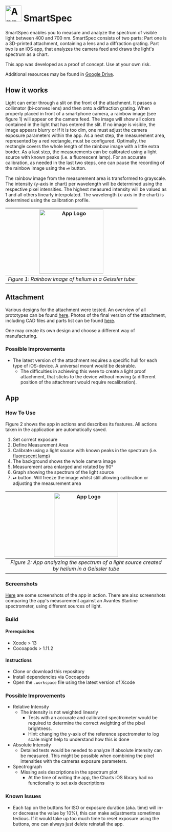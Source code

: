 # <img src="https://user-images.githubusercontent.com/9498649/146215803-dd18db5a-b3cd-41f4-bac9-14f903ea040a.png" alt="App Logo" width="50"> SmartSpec 

SmartSpec enables you to measure and analyze the spectrum of visible light between 400 and 700 nm. SmartSpec consists of two parts: Part one is a 3D-printed attachment, containing a lens and a diffraction grating. Part two is an iOS app, that analyzes the camera feed and draws the light's spectrum as a chart.

This app was developed as a proof of concept. Use at your own risk.

Additional resources may be found in [Google Drive](https://drive.google.com/drive/folders/16mSd4CBgMBkTzHsSgzzSJmglhCX4PrbJ).

## How it works
Light can enter through a slit on the front of the attachment. It passes a collimator (bi-convex lens) and then onto a diffraction grating. When properly placed in front of a smartphone camera, a rainbow image (see figure 1) will appear on the camera feed. The image will show all colors contained in the light that has entered the slit. If no image is visible, the image appears blurry or if it is too dim, one must adjust the camera exposure parameters within the app. As a next step, the measurement area, represented by a red rectangle, must be configured. Optimally, the rectangle covers the whole length of the rainbow image with a little extra border. As a last step, the measurements can be calibrated using a light source with known peaks (i.e. a fluorescent lamp). For an accurate calibration, as needed in the last two steps, one can pause the recording of the rainbow image using the ⏯ button.

The rainbow image from the measurement area is transformed to grayscale. The intensity (y-axis in chart) per wavelength will be determined using the respective pixel intensities. The highest measured intensity will be valued as 1 and all others linearly interpolated. The wavelength (x-axis in the chart) is determined using the calibration profile.

|<img src="https://user-images.githubusercontent.com/9498649/146216255-d32a3adc-07c3-4875-b36f-04f52aa79d2c.png" alt="App Logo" width="200">|
|:--:| 
| *Figure 1: Rainbow image of helium in a Geissler tube* |

## Attachment
Various designs for the attachment were tested. An overview of all prototypes can be found [here](https://drive.google.com/drive/folders/1DWJv5h9o8yy3NQZ4DcujevpgTq_-FJ-x). Photos of the final version of the attachment, including CAD files and parts list can be found [here](https://drive.google.com/drive/folders/1DzFAv5CVy-1VjNU017G60a6Jj6LDTuvg).

One may create its own design and choose a different way of manufacturing.

### Possible Improvements

- The latest version of the attachment requires a specific hull for each type of iOS-device. A universal mount would be desirable. 
  - The difficulties in achieving this were to create a light proof attachment, that sticks to the device without moving (a different position of the attachment would require recalibration).

## App

### How To Use

Figure 2 shows the app in actions and describes its features. All actions taken in the application are automatically saved.

1. Set correct exposure
2. Define Measurement Area
3. Calibrate using a light source with known peaks in the spectrum (i.e. [fluorescent lamp](https://drive.google.com/drive/folders/1BVUgVgZY0KLDFgdixcMHBynbQrfPUubC))
4. The background shows the whole camera image
5. Measurement area enlarged and rotated by 90°
6. Graph showing the spectrum of the light source
7. ⏯ button. Will freeze the image whilst still allowing calibration or adjusting the measurement area

|<img src="https://user-images.githubusercontent.com/9498649/146218854-2e0cfe8a-6074-49e7-a181-990bfd30aa4a.png" alt="App Logo" width="200">|
|:--:| 
| *Figure 2: App analyzing the spectrum of a light source created by helium in a Geissler tube* |

### Screenshots

[Here](https://drive.google.com/drive/folders/18nqb-3rSZPpuWuw9ToOiApIVMvF7Rc9W) are some screenshots of the app in action. There are also screenshots comparing the app's measurement against an Avantes Starline spectrometer, using different sources of light.

### Build

#### Prerequisites

- Xcode > 13
- Cocoapods > 1.11.2

#### Instructions

- Clone or download this repository
- Install dependencies via Cocoapods
- Open the `.workspace` file using the latest version of Xcode

### Possible Improvements

- Relative Intensity
  - The intensity is not weighted linearly
    - Tests with an accurate and calibrated spectrometer would be required to determine the correct weighting of the pixel brightness.
    - Hint: changing the y-axis of the reference spectrometer to log scale might help to understand how this is done
- Absolute Intensity
  - Detailed tests would be needed to analyze if absolute intensity can be measured. This might be possible when combining the pixel intensities with the cameras exposure parameters. 
- Spectrograph
  - Missing axis descriptions in the spectrum plot
    - At the time of writing the app, the Charts iOS library had no functionality to set axis descriptions
    
### Known Issues

- Each tap on the buttons for ISO or exposure duration (aka. time) will in- or decrease the value by 10%), this can make adjustments sometimes tedious. If it would take up too much time to reset exposure using the buttons, one can always just delete reinstall the app.
